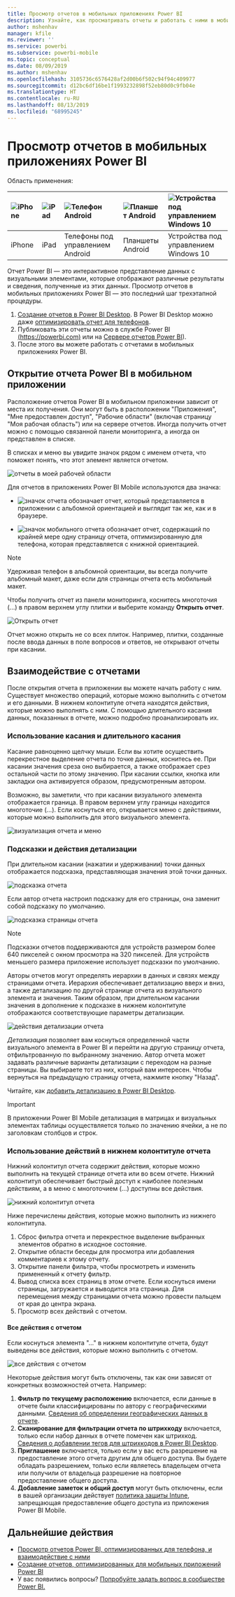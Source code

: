 ```yaml
---
title: Просмотр отчетов в мобильных приложениях Power BI
description: Узнайте, как просматривать отчеты и работать с ними в мобильных приложениях Power BI на телефоне или планшетном ПК. Вы можете создавать отчеты в службе Power BI или в приложении Power BI Desktop, а затем работать с ними в мобильных приложениях.
author: mshenhav
manager: kfile
ms.reviewer: ''
ms.service: powerbi
ms.subservice: powerbi-mobile
ms.topic: conceptual
ms.date: 08/09/2019
ms.author: mshenhav
ms.openlocfilehash: 3105736c6576428af2d00b6f502c94f94c409977
ms.sourcegitcommit: d12bc6df16be1f1993232898f52eb80d0c9fb04e
ms.translationtype: HT
ms.contentlocale: ru-RU
ms.lasthandoff: 08/13/2019
ms.locfileid: "68995245"
---
```

# <a name="explore-reports-in-the-power-bi-mobile-apps"></a>Просмотр отчетов в мобильных приложениях Power BI
Область применения:

| ![iPhone](././media/mobile-reports-in-the-mobile-apps/ios-logo-40-px.png) | ![iPad](././media/mobile-reports-in-the-mobile-apps/ios-logo-40-px.png) | ![Телефон Android](././media/mobile-reports-in-the-mobile-apps/android-logo-40-px.png) | ![Планшет Android](././media/mobile-reports-in-the-mobile-apps/android-logo-40-px.png) | ![Устройства под управлением Windows 10](./media/mobile-reports-in-the-mobile-apps/win-10-logo-40-px.png) |
|:--- |:--- |:--- |:--- |:--- |
| iPhone |iPad |Телефоны под управлением Android |Планшеты Android |Устройства под управлением Windows 10 |

Отчет Power BI — это интерактивное представление данных с визуальными элементами, которые отображают различные результаты и сведения, полученные из этих данных. Просмотр отчетов в мобильных приложениях Power BI — это последний шаг трехэтапной процедуры.

1. [Создание отчетов в Power BI Desktop](../../desktop-report-view.md). В Power BI Desktop можно даже [оптимизировать отчет для телефонов](mobile-apps-view-phone-report.md). 
2. Публиковать эти отчеты можно в службе Power BI [(https://powerbi.com)](https://powerbi.com) или на [Сервере отчетов Power BI](../../report-server/get-started.md)).  
3. После этого вы можете работать с отчетами в мобильных приложениях Power BI.

## <a name="open-a-power-bi-report-in-the-mobile-app"></a>Открытие отчета Power BI в мобильном приложении
Расположение отчетов Power BI в мобильном приложении зависит от места их получения. Они могут быть в расположении "Приложения", "Мне предоставлен доступ", "Рабочие области" (включая страницу "Моя рабочая область") или на сервере отчетов. Иногда получить отчет можно с помощью связанной панели мониторинга, а иногда он представлен в списке.

В списках и меню вы увидите значок рядом с именем отчета, что поможет понять, что этот элемент является отчетом. 

![отчеты в моей рабочей области](./media/mobile-reports-in-the-mobile-apps/reports-my-workspace.png) 

Для отчетов в приложениях Power BI Mobile используются два значка:

* ![значок отчета](./media/mobile-reports-in-the-mobile-apps/report-default-icon.png) обозначает отчет, который представляется в приложении с альбомной ориентацией и выглядит так же, как и в браузере.

* ![значок мобильного отчета](./media/mobile-reports-in-the-mobile-apps/report-phone-icon.png) обозначает отчет, содержащий по крайней мере одну страницу отчета, оптимизированную для телефона, которая представляется с книжной ориентацией. 

> [!NOTE]
> Удерживая телефон в альбомной ориентации, вы всегда получите альбомный макет, даже если для страницы отчета есть мобильный макет. 

Чтобы получить отчет из панели мониторинга, коснитесь многоточия (...) в правом верхнем углу плитки и выберите команду **Открыть отчет**.
  
  ![Открыть отчет](./media/mobile-reports-in-the-mobile-apps/power-bi-android-open-report-tile.png)
  
  Отчет можно открыть не со всех плиток. Например, плитки, созданные после ввода данных в поле вопросов и ответов, не открывают отчеты при касании. 
  
## <a name="interacting-with-reports"></a>Взаимодействие с отчетами
После открытия отчета в приложении вы можете начать работу с ним. Существует множество операций, которые можно выполнить с отчетом и его данными. В нижнем колонтитуле отчета находятся действия, которые можно выполнять с ним. С помощью длительного касания данных, показанных в отчете, можно подробно проанализировать их.

### <a name="using-tap-and-long-tap"></a>Использование касания и длительного касания
Касание равноценно щелчку мыши. Если вы хотите осуществить перекрестное выделение отчета по точке данных, коснитесь ее.
При касании значения среза оно выбирается, а также отображает срез остальной части по этому значению. При касании ссылки, кнопка или закладки она активируется образом, предусмотренным автором.

Возможно, вы заметили, что при касании визуального элемента отображается граница. В правом верхнем углу границы находится многоточие (...). Если коснуться его, открывается меню с действиями, которые можно выполнить для этого визуального элемента.

![визуализация отчета и меню](./media/mobile-reports-in-the-mobile-apps/report-visual-menu.png)

### <a name="tooltip-and-drill-actions"></a>Подсказки и действия детализации

При длительном касании (нажатии и удерживании) точки данных отображается подсказка, представляющая значения этой точки данных. 

![подсказка отчета](./media/mobile-reports-in-the-mobile-apps/report-tooltip.png)

Если автор отчета настроил подсказку для его страницы, она заменит собой подсказку по умолчанию.

![подсказка страницы отчета](./media/mobile-reports-in-the-mobile-apps/report-page-tooltip.png)

> [!NOTE]
> Подсказки отчетов поддерживаются для устройств размером более 640 пикселей с окном просмотра на 320 пикселей. Для устройств меньшего размера приложение использует подсказки по умолчанию.

Авторы отчетов могут определять иерархии в данных и связях между страницами отчета. Иерархия обеспечивает детализацию вверх и вниз, а также детализацию по другой странице отчета из визуального элемента и значения. Таким образом, при длительном касании значения в дополнение к подсказке в нижнем колонтитуле отображаются соответствующие параметры детализации. 

![действия детализации отчета](./media/mobile-reports-in-the-mobile-apps/report-drill-actions.png)

*Детализация* позволяет вам коснуться определенной части визуального элемента в Power BI и перейти на другую страницу отчета, отфильтрованную по выбранному значению. Автор отчета может задавать различные варианты детализации с переходом на разные страницы. Вы выбираете тот из них, который вам интересен. Чтобы вернуться на предыдущую страницу отчета, нажмите кнопку "Назад".

Читайте, как [добавить детализацию в Power BI Desktop](../../desktop-drillthrough.md).
   
   > [!IMPORTANT]
   > В приложении Power BI Mobile детализация в матрицах и визуальных элементах таблицы осуществляется только по значению ячейки, а не по заголовкам столбцов и строк.
   
   
   
### <a name="using-the-actions-in-the-report-footer"></a>Использование действий в нижнем колонтитуле отчета
Нижний колонтитул отчета содержит действия, которые можно выполнить на текущей странице отчета или во всем отчете. Нижний колонтитул обеспечивает быстрый доступ к наиболее полезным действиям, а в меню с многоточием (...) доступны все действия.

![нижний колонтитул отчета](./media/mobile-reports-in-the-mobile-apps/report-footer.png)

Ниже перечислены действия, которые можно выполнить из нижнего колонтитула.
1) Сброс фильтра отчета и перекрестное выделение выбранных элементов обратно в исходное состояние.
2) Открытие области беседы для просмотра или добавления комментариев к этому отчету.
3) Открытие панели фильтра, чтобы просмотреть и изменить примененный к отчету фильтр.
4) Вывод списка всех страниц в этом отчете. Если коснуться имени страницы, загружается и выводится эта страница.
Для перемещения между страницами отчета можно провести пальцем от края до центра экрана.
5) Просмотр всех действий с отчетом.

#### <a name="all-report-actions"></a>Все действия с отчетом
Если коснуться элемента "..." в нижнем колонтитуле отчета, будут выведены все действия, которые можно выполнить с отчетом. 

![все действия с отчетом](./media/mobile-reports-in-the-mobile-apps/report-all-actions.png)

Некоторые действия могут быть отключены, так как они зависят от конкретных возможностей отчета.
Например:
1) **Фильтр по текущему расположению** включается, если данные в отчете были классифицированы по автору с географическими данными. [Сведения об определении географических данных в отчете](https://docs.microsoft.com/power-bi/desktop-mobile-geofiltering).
2) **Сканирование для фильтрации отчета по штрихкоду** включается, только если набор данных в отчете помечен как штрихкод. [Сведения о добавлении тегов для штрихкодов в Power BI Desktop](https://docs.microsoft.com/power-bi/desktop-mobile-barcodes). 
3) **Приглашение** включается, только если у вас есть разрешение на предоставление этого отчета другим для общего доступа. Вы будете обладать разрешением, только если являетесь владельцем отчета или получили от владельца разрешение на повторное предоставление общего доступа.
4) **Добавление заметок и общий доступ** могут быть отключены, если в вашей организации действует [политика защиты Intune](https://docs.microsoft.com/intune/app-protection-policies), запрещающая предоставление общего доступа из приложения Power BI Mobile. 

## <a name="next-steps"></a>Дальнейшие действия
* [Просмотр отчетов Power BI, оптимизированных для телефона, и взаимодействие с ними](mobile-apps-view-phone-report.md)
* [Создание отчетов, оптимизированных для мобильных приложений Power BI](../../desktop-create-phone-report.md)
* У вас появились вопросы? [Попробуйте задать вопрос в сообществе Power BI.](http://community.powerbi.com/)

